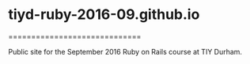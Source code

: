 # tiyd-ruby-2016-09.github.io
=============================

Public site for the September 2016 Ruby on Rails course at TIY Durham.
